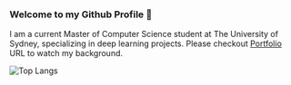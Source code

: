 ### Welcome to my Github Profile  👋

I am a current Master of Computer Science student at The University of Sydney, specializing in deep learning projects.
Please checkout [Portfolio](https://my-portfolio-ten-opal-40.vercel.app/) URL to watch my background.

![Top Langs](https://github-readme-stats.vercel.app/api/top-langs/?username=anuraghazra&hide_progress=true&theme=radical)
<!--
**ChanchakornP/ChanchakornP** is a ✨ _special_ ✨ repository because its `README.md` (this file) appears on your GitHub profile.

Here are some ideas to get you started:

- 🔭 I’m currently working on ...
- 🌱 I’m currently learning ...
- 👯 I’m looking to collaborate on ...
- 🤔 I’m looking for help with ...
- 💬 Ask me about ...
- 📫 How to reach me: ...
- 😄 Pronouns: ...
- ⚡ Fun fact: ...
-->
